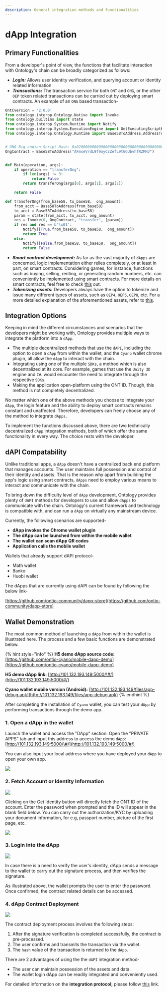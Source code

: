 ```yaml
---
description: General integration methods and functionalities
---
```


# dApp Integration

## Primary Functionalities

From a developer's point of view, the functions that facilitate interaction with Ontology's chain can be broadly categorized as follows:

* _**Login:**_  Allows user identity verification, and querying account or identity related information
* _**Transactions:**_  The transaction service for both `ONT` and `ONG`, or the other `OEP` token related transactions can be carried out by deploying smart contracts. An example of an `ONG` based transaction-

```python
OntCversion = '2.0.0'
from ontology.interop.Ontology.Native import Invoke
from ontology.builtins import state
from ontology.interop.System.Runtime import Notify
from ontology.interop.System.ExecutionEngine import GetExecutingScriptHash
from ontology.interop.Ontology.Runtime import Base58ToAddress,AddressToBase58


# ONG Big endian Script Hash: 0x0200000000000000000000000000000000000000
OngContract = Base58ToAddress("AFmseVrdL9f9oyCzZefL9tG6UbvhfRZMHJ")


def Main(operation, args):
    if operation == "transferOng":
        if len(args) != 3:
            return False
        return transferOng(args[0], args[1], args[2])

    return False

def transferOng(from_base58, to_base58,  ong_amount):
    from_acct = Base58ToAddress(from_base58)
    to_acct = Base58ToAddress(to_base58)
    param = state(from_acct, to_acct, ong_amount)
    res = Invoke(0, OngContract, "transfer", [param])
    if res and res == b'\x01':
        Notify([True,from_base58, to_base58,  ong_amount])
        return True
    else:
        Notify([False,from_base58, to_base58,  ong_amount])
        return False


```

* _**Smart contract development:**_  As far as the vast majority of `dApps` are concerned, logic implementation either relies completely, or at least in part, on smart contracts. Considering games, for instance, functions such as buying, selling, renting, or generating random numbers, etc. can conveniently be implemented using smart contracts. For more details on smart contracts, feel free to check [this](../../../untitled-1/smart-contract.md) out.
* _**Tokenizing assets:**_  Developers always have the option to tokenize and issue many different types of assets, such as `OEP4`, `OEP5`, `OEP8`, etc. For a more detailed explanation of the aforementioned assets, refer to [this](../../../untitled-1/tokens-and-assets.md).

## Integration Options

Keeping in mind the different circumstances and scenarios that the developers might be working with, Ontology provides multiple ways to integrate the platform into a `dApp`.

* The multiple decentralized methods that use the `dAPI`, including the option to open a `dApp` from within the wallet, and the `Cyano` wallet chrome plugin, all allow the `dApp` to interact with the chain.
* Integrating using one of the multiple `SDKs`,  a method which is also decentralized at its core. For example, games that use the `Unity 3D` engine and `C#`. would encounter the need to integrate through the respective `SDKs`.
* Making the application open-platform using the ONT ID. Though, this method is not completely decentralized.

No matter which one of the above methods you choose to integrate your `dApp`,  the login feature and the ability to deploy smart contracts remains constant and unaffected. Therefore, developers can freely choose any of the method to integrate `dApps`.

To implement the functions discussed above, there are two technically decentralized `dApp` integration methods, both of which offer the same functionality in every way. The choice rests with the developer.

## dAPI Compatability

Unlike traditional apps, a `dApp` doesn't have a centralized back end platform that manages accounts. The user maintains full possession and control of their identity and assets. That is the reason why apart from building the app's logic using smart contracts, `dApps` need to employ various means to interact and communicate with the chain.

To bring down the difficulty level of `dApp` development, Ontology provides plenty of `dAPI` methods for developers to use and allow `dApps` to communicate with the chain. Ontology's current framework and technology is compatible with, and can run a `dApp` on virtually any mainstream device.

Currently, the following scenarios are supported-

* **dApp invokes the Chrome wallet plugin**
* **The dApp can be launched from within the mobile wallet**
* **The wallet can scan dApp QR codes**
* **Application calls the mobile wallet**

Wallets that already support dAPI protocol-

* Math wallet
* Banko
* Huobi wallet

The dApps that are currently using dAPI can be found by following the below link-

[https://github.com/ontio-community/dapp-store](https://github.com/ontio-community/dapp-store)

## Wallet Demonstration

The most common method of launching a `dApp` from within the wallet is illustrated here. The process and a few basic functions are demonstrated below.

{% hint style="info" %}
**H5 demo dApp source code:**  [https://github.com/ontio-cyano/mobile-dapp-demo](https://github.com/ontio-cyano/mobile-dapp-demo)

**H5 demo dApp link:** [http://101.132.193.149:5000/\#/](http://101.132.193.149:5000/#/)

**Cyano wallet mobile version \(Android\):** [http://101.132.193.149/files/app-debug.apk](http://101.132.193.149/files/app-debug.apk)
{% endhint %}

After completing the installation of `Cyano` wallet, you can test your `dApp` by performing transactions through the demo app.

### 1. Open a dApp in the wallet

Launch the wallet and access the "DApp" section. Open the "PRIVATE APPS" tab and input this address to access the demo `dApp`: [http://101.132.193.149:5000/\#/](http://101.132.193.149:5000/#/)

You can also input your local address where you have deployed your `dApp` to open your own app.

![](../../../.gitbook/assets/dapp_integration_comb1.jpg)



### 2. Fetch Account or Identity Information

![](../../../.gitbook/assets/dapp_integration_demo1.jpg)

Clicking on the Get Identity button will directly fetch the ONT ID of the account. Enter the password when prompted and the ID will appear in the blank field below. You can carry out the authorization/KYC by uploading your document information, for e.g, passport number, picture of the first page, etc.

![](../../../.gitbook/assets/dapp_integration_demo5.jpg)

### 3. Login into the dApp

![](../../../.gitbook/assets/dapp_integration_comb4.jpg)

In case there is a need to verify the user's identity, dApp sends a message to the wallet to carry out the signature process, and then verifies the signature.

As illustrated above, the wallet prompts the user to enter the password. Once confirmed, the contract related details can be accessed.

### 4. dApp Contract Deployment

![](../../../.gitbook/assets/dapp_integration_comb5.jpg)

The contract deployment process involves the following steps:

1. After the signature verification is completed successfully, the contract is pre-processed.
2. The user confirms and transmits the transaction via the wallet.
3. The `hash` value of the transaction is returned to the `dApp`.





 

There are 2 advantages of using the the `dAPI` integration method-

* The user can maintain possession of the assets and data.
* The wallet login dApp can be readily integrated and conveniently used.

For detailed information on the **integration protocol,** please follow [this](https://github.com/ontio-cyano/CEPs/blob/master/CEPS/CEP1.mediawiki) link.



